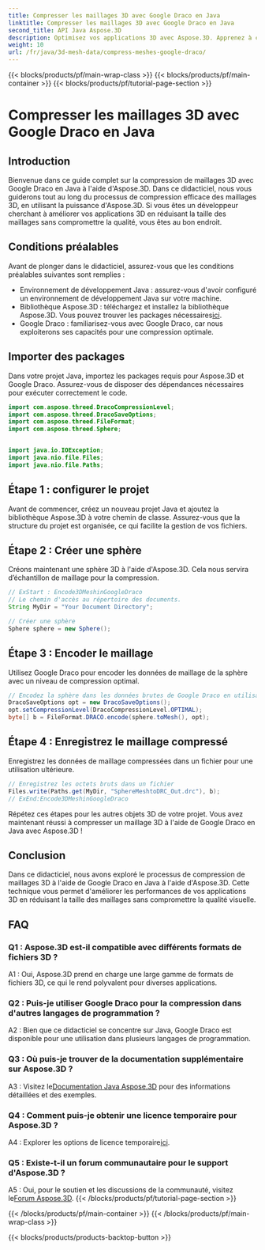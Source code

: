 ```yaml
---
title: Compresser les maillages 3D avec Google Draco en Java
linktitle: Compresser les maillages 3D avec Google Draco en Java
second_title: API Java Aspose.3D
description: Optimisez vos applications 3D avec Aspose.3D. Apprenez à compresser des maillages à l'aide de Google Draco en Java. Suivez notre guide étape par étape pour un développement 3D efficace.
weight: 10
url: /fr/java/3d-mesh-data/compress-meshes-google-draco/
---
```


{{< blocks/products/pf/main-wrap-class >}}
{{< blocks/products/pf/main-container >}}
{{< blocks/products/pf/tutorial-page-section >}}

# Compresser les maillages 3D avec Google Draco en Java

## Introduction

Bienvenue dans ce guide complet sur la compression de maillages 3D avec Google Draco en Java à l'aide d'Aspose.3D. Dans ce didacticiel, nous vous guiderons tout au long du processus de compression efficace des maillages 3D, en utilisant la puissance d'Aspose.3D. Si vous êtes un développeur cherchant à améliorer vos applications 3D en réduisant la taille des maillages sans compromettre la qualité, vous êtes au bon endroit.

## Conditions préalables

Avant de plonger dans le didacticiel, assurez-vous que les conditions préalables suivantes sont remplies :

- Environnement de développement Java : assurez-vous d'avoir configuré un environnement de développement Java sur votre machine.
-  Bibliothèque Aspose.3D : téléchargez et installez la bibliothèque Aspose.3D. Vous pouvez trouver les packages nécessaires[ici](https://releases.aspose.com/3d/java/).
- Google Draco : familiarisez-vous avec Google Draco, car nous exploiterons ses capacités pour une compression optimale.

## Importer des packages

Dans votre projet Java, importez les packages requis pour Aspose.3D et Google Draco. Assurez-vous de disposer des dépendances nécessaires pour exécuter correctement le code.

```java
import com.aspose.threed.DracoCompressionLevel;
import com.aspose.threed.DracoSaveOptions;
import com.aspose.threed.FileFormat;
import com.aspose.threed.Sphere;


import java.io.IOException;
import java.nio.file.Files;
import java.nio.file.Paths;
```

## Étape 1 : configurer le projet

Avant de commencer, créez un nouveau projet Java et ajoutez la bibliothèque Aspose.3D à votre chemin de classe. Assurez-vous que la structure du projet est organisée, ce qui facilite la gestion de vos fichiers.

## Étape 2 : Créer une sphère

Créons maintenant une sphère 3D à l'aide d'Aspose.3D. Cela nous servira d’échantillon de maillage pour la compression.

```java
// ExStart : Encode3DMeshinGoogleDraco
// Le chemin d'accès au répertoire des documents.
String MyDir = "Your Document Directory";

// Créer une sphère
Sphere sphere = new Sphere();
```

## Étape 3 : Encoder le maillage

Utilisez Google Draco pour encoder les données de maillage de la sphère avec un niveau de compression optimal.

```java
// Encodez la sphère dans les données brutes de Google Draco en utilisant un niveau de compression optimal.
DracoSaveOptions opt = new DracoSaveOptions();
opt.setCompressionLevel(DracoCompressionLevel.OPTIMAL);
byte[] b = FileFormat.DRACO.encode(sphere.toMesh(), opt);
```

## Étape 4 : Enregistrez le maillage compressé

Enregistrez les données de maillage compressées dans un fichier pour une utilisation ultérieure.

```java
// Enregistrez les octets bruts dans un fichier
Files.write(Paths.get(MyDir, "SphereMeshtoDRC_Out.drc"), b);
// ExEnd:Encode3DMeshinGoogleDraco
```

Répétez ces étapes pour les autres objets 3D de votre projet. Vous avez maintenant réussi à compresser un maillage 3D à l'aide de Google Draco en Java avec Aspose.3D !

## Conclusion

Dans ce didacticiel, nous avons exploré le processus de compression de maillages 3D à l'aide de Google Draco en Java à l'aide d'Aspose.3D. Cette technique vous permet d'améliorer les performances de vos applications 3D en réduisant la taille des maillages sans compromettre la qualité visuelle.

## FAQ

### Q1 : Aspose.3D est-il compatible avec différents formats de fichiers 3D ?

A1 : Oui, Aspose.3D prend en charge une large gamme de formats de fichiers 3D, ce qui le rend polyvalent pour diverses applications.

### Q2 : Puis-je utiliser Google Draco pour la compression dans d'autres langages de programmation ?

A2 : Bien que ce didacticiel se concentre sur Java, Google Draco est disponible pour une utilisation dans plusieurs langages de programmation.

### Q3 : Où puis-je trouver de la documentation supplémentaire sur Aspose.3D ?

 A3 : Visitez le[Documentation Java Aspose.3D](https://reference.aspose.com/3d/java/) pour des informations détaillées et des exemples.

### Q4 : Comment puis-je obtenir une licence temporaire pour Aspose.3D ?

 A4 : Explorer les options de licence temporaire[ici](https://purchase.aspose.com/temporary-license/).

### Q5 : Existe-t-il un forum communautaire pour le support d'Aspose.3D ?

 A5 : Oui, pour le soutien et les discussions de la communauté, visitez le[Forum Aspose.3D](https://forum.aspose.com/c/3d/18).
{{< /blocks/products/pf/tutorial-page-section >}}

{{< /blocks/products/pf/main-container >}}
{{< /blocks/products/pf/main-wrap-class >}}

{{< blocks/products/products-backtop-button >}}
